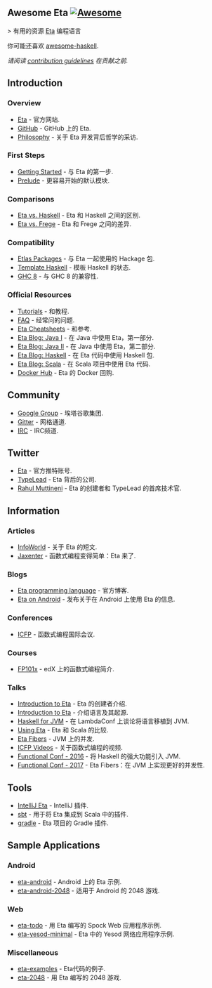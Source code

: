 <div class="github-widget" data-repo="sfischer13/awesome-eta"></div>
<!--lint disable double-link-->

## Awesome Eta [![Awesome](https://awesome.re/badge.svg)](https://awesome.re)

&gt; 有用的资源 [Eta](https://eta-lang.org/) 编程语言

你可能还喜欢 [awesome-haskell](https://github.com/krispo/awesome-haskell).

*请阅读 [contribution guidelines](https://github.com/sfischer13/awesome-eta/blob/master/contributing.md) 在贡献之前.*


<!-- START doctoc generated TOC please keep comment here to allow auto update -->
<!-- DON'T EDIT THIS SECTION, INSTEAD RE-RUN doctoc TO UPDATE -->


<!-- END doctoc generated TOC please keep comment here to allow auto update -->

## Introduction

### Overview

- [Eta](https://eta-lang.org/) - 官方网站.
- [GitHub](https://github.com/typelead/eta) - GitHub 上的 Eta.
- [Philosophy](http://blog.ezyang.com/2018/09/hiw18-lets-go-mainstream-with-eta/) - 关于 Eta 开发背后哲学的采访.

### First Steps

- [Getting Started](https://eta-lang.org/docs/user-guides/eta-user-guide/introduction/what-is-eta) - 与 Eta 的第一步.
- [Prelude](https://github.com/eta-lang/eta-prelude) - 更容易开始的默认模块.

### Comparisons

- [Eta vs. Haskell](https://eta-lang.org/docs/faq#eta-not-haskell) - Eta 和 Haskell 之间的区别.
- [Eta vs. Frege](https://eta-lang.org/docs/faq#eta-vs-frege) - Eta 和 Frege 之间的差异.

### Compatibility

- [Etlas Packages](https://github.com/typelead/eta-hackage#supported-packages) - 与 Eta 一起使用的 Hackage 包.
- [Template Haskell](https://eta-lang.org/docs/faq#eta-repl-support) - 模板 Haskell 的状态.
- [GHC 8](https://eta-lang.org/docs/faq#is-eta-compatible-ghc8) - 与 GHC 8 的兼容性.

### Official Resources

- [Tutorials](https://eta-lang.org/docs/tutorials) - 和教程.
- [FAQ](https://eta-lang.org/docs/faq) - 经常问的问题.
- [Eta Cheatsheets](https://eta-lang.org/docs/cheatsheets) - 和参考.
- [Eta Blog: Java I](https://blog.eta-lang.org/https-medium-com-jyothsnasrinivas-the-best-of-both-the-worlds-eta-and-java-part-1-336d181de89d) - 在 Java 中使用 Eta，第一部分.
- [Eta Blog: Java II](https://blog.eta-lang.org/the-best-of-both-the-worlds-eta-and-java-part-2-d7cf27acdef7) - 在 Java 中使用 Eta，第二部分.
- [Eta Blog: Haskell](https://blog.eta-lang.org/eta-in-practice-working-with-haskell-packages-5dfa3dc0c98a) - 在 Eta 代码中使用 Haskell 包.
- [Eta Blog: Scala](https://blog.eta-lang.org/integrating-eta-into-your-scala-projects-a8d494a2c5b0) - 在 Scala 项目中使用 Eta 代码.
- [Docker Hub](https://hub.docker.com/r/typelead/eta/) - Eta 的 Docker 回购.

## Community

- [Google Group](https://groups.google.com/forum/#!forum/eta-discuss) - 埃塔谷歌集团.
- [Gitter](https://gitter.im/typelead/eta) - 网格通道.
- [IRC](https://kiwiirc.com/client/irc.freenode.net/#eta-lang) - IRC频道.

## Twitter

- [Eta](https://twitter.com/eta_lang) - 官方推特账号.
- [TypeLead](https://twitter.com/typelead) - Eta 背后的公司.
- [Rahul Muttineni](https://twitter.com/rahulmutt) - Eta 的创建者和 TypeLead 的首席技术官.

## Information

### Articles

- [InfoWorld](https://www.infoworld.com/article/3157373/java/new-jvm-language-stands-apart-from-scala-clojure.html) - 关于 Eta 的短文.
- [Jaxenter](https://jaxenter.com/eta-pirates-of-the-jvm-133518.html) - 函数式编程变得简单：Eta 来了.

### Blogs

- [Eta programming language](https://blog.eta-lang.org/) - 官方博客.
- [Eta on Android](https://brianmckenna.org/blog/eta_android) - 发布关于在 Android 上使用 Eta 的信息.

### Conferences

- [ICFP](http://www.icfpconference.org/) - 函数式编程国际会议.

### Courses

- [FP101x](https://www.edx.org/course/introduction-functional-programming-delftx-fp101x-0) - edX 上的函数式编程简介.

### Talks

- [Introduction to Eta](https://www.youtube.com/watch?v=hmDLNO7Gkxs) - Eta 的创建者介绍.
- [Introduction to Eta](https://brianmckenna.org/files/presentations/lambdajam-2017-eta.pdf) - 介绍语言及其起源.
- [Haskell for JVM](https://www.youtube.com/watch?v=P1dmHKJ2vak) - 在 LambdaConf 上谈论将语言移植到 JVM.
- [Using Eta](https://speakerdeck.com/filippovitale/using-eta-for-what-you-dont-like-writing-in-scala) - Eta 和 Scala 的比较.
- [Eta Fibers](https://rahulmutt.github.io/slides/fuconf17-eta-fibers/slides.html#1) - JVM 上的并发.
- [ICFP Videos](https://www.youtube.com/channel/UCwRL68qZFfub1Ep1EScfmBw) - 关于函数式编程的视频.
- [Functional Conf - 2016](https://www.youtube.com/watch?v=CscBSNF6qnE) - 将 Haskell 的强大功能引入 JVM.
- [Functional Conf - 2017](https://www.youtube.com/watch?v=ZuJg2cfmSmw) - Eta Fibers：在 JVM 上实现更好的并发性.

## Tools

- [IntelliJ Eta](https://github.com/typelead/intellij-eta) - IntelliJ 插件.
- [sbt](https://github.com/typelead/sbt-eta) - 用于将 Eta 集成到 Scala 中的插件.
- [gradle](https://github.com/typelead/gradle-eta) - Eta 项目的 Gradle 插件.

## Sample Applications

### Android

- [eta-android](https://github.com/puffnfresh/eta-android) - Android 上的 Eta 示例.
- [eta-android-2048](https://github.com/Jyothsnasrinivas/eta-android-2048) - 适用于 Android 的 2048 游戏.

### Web

- [eta-todo](https://github.com/Jyothsnasrinivas/eta-todo) - 用 Eta 编写的 Spock Web 应用程序示例.
- [eta-yesod-minimal](https://github.com/Jyothsnasrinivas/eta-yesod-minimal) - Eta 中的 Yesod 网络应用程序示例.

### Miscellaneous

- [eta-examples](https://github.com/typelead/eta-examples) - Eta代码的例子.
- [eta-2048](https://github.com/rahulmutt/eta-2048) - 用 Eta 编写的 2048 游戏.
